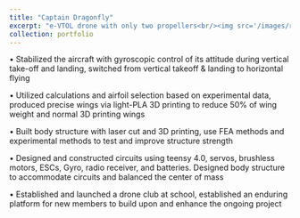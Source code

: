 ```yaml
---
title: "Captain Dragonfly"
excerpt: "e-VTOL drone with only two propellers<br/><img src='/images/render_5_18.png'>"
collection: portfolio
---
```


• Stabilized the aircraft with gyroscopic control of its attitude during vertical take-off and landing, switched from vertical takeoff & landing to horizontal flying

• Utilized calculations and airfoil selection based on experimental data, produced precise wings via light-PLA 3D printing to reduce 50% of wing weight and normal 3D printing wings

• Built body structure with laser cut and 3D printing, use FEA methods and experimental methods to test and
improve structure strength

• Designed and constructed circuits using teensy 4.0, servos, brushless motors, ESCs, Gyro, radio receiver, and
batteries. Designed body structure to accommodate circuits and balanced the center of mass

• Established and launched a drone club at school, established an enduring platform for new members to build
upon and enhance the ongoing project
